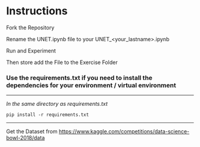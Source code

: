 # Instructions

Fork the Repository

Rename the UNET.ipynb file to your UNET_<your_lastname>.ipynb

Run and Experiment

Then store add the File to the Exercise Folder

### Use the requirements.txt if you need to install the dependencies for your environment / virtual environment
---

*In the same directory as requirements.txt*

`pip install -r requirements.txt`

---

Get the Dataset from https://www.kaggle.com/competitions/data-science-bowl-2018/data
